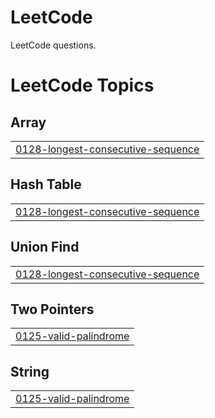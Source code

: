# LeetCode
LeetCode questions.

<!---LeetCode Topics Start-->
# LeetCode Topics
## Array
|  |
| ------- |
| [0128-longest-consecutive-sequence](https://github.com/mohitk064/LeetCode/tree/master/0128-longest-consecutive-sequence) |
## Hash Table
|  |
| ------- |
| [0128-longest-consecutive-sequence](https://github.com/mohitk064/LeetCode/tree/master/0128-longest-consecutive-sequence) |
## Union Find
|  |
| ------- |
| [0128-longest-consecutive-sequence](https://github.com/mohitk064/LeetCode/tree/master/0128-longest-consecutive-sequence) |
## Two Pointers
|  |
| ------- |
| [0125-valid-palindrome](https://github.com/mohitk064/LeetCode/tree/master/0125-valid-palindrome) |
## String
|  |
| ------- |
| [0125-valid-palindrome](https://github.com/mohitk064/LeetCode/tree/master/0125-valid-palindrome) |
<!---LeetCode Topics End-->